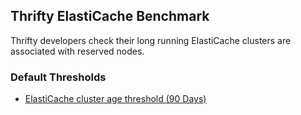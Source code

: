 ## Thrifty ElastiCache Benchmark

Thrifty developers check their long running ElastiCache clusters are associated with reserved nodes.

### Default Thresholds

- [ElastiCache cluster age threshold (90 Days)](https://hub.steampipe.io/mods/turbot/aws_thrifty/queries/elasticache_cluster_age_90_days)
